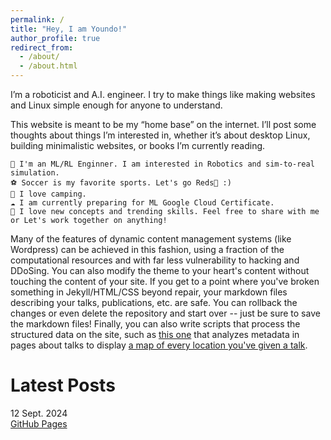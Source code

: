```yaml
---
permalink: /
title: "Hey, I am Youndo!"
author_profile: true
redirect_from: 
  - /about/
  - /about.html
---
```


I’m a roboticist and A.I. engineer. I try to make things like making websites and Linux simple enough for anyone to understand.

This website is meant to be my “home base” on the internet. I’ll post some thoughts about things I’m interested in, whether it’s about desktop Linux, building minimalistic websites, or books I’m currently reading.

```
🤖 I'm an ML/RL Enginner. I am interested in Robotics and sim-to-real simulation. 
⚽ Soccer is my favorite sports. Let's go Reds🔱 :)
🌴 I love camping.
☁️ I am currently preparing for ML Google Cloud Certificate.
🚀 I love new concepts and trending skills. Feel free to share with me or Let's work together on anything!
```

Many of the features of dynamic content management systems (like Wordpress) can be achieved in this fashion, using a fraction of the computational resources and with far less vulnerability to hacking and DDoSing. You can also modify the theme to your heart's content without touching the content of your site. If you get to a point where you've broken something in Jekyll/HTML/CSS beyond repair, your markdown files describing your talks, publications, etc. are safe. You can rollback the changes or even delete the repository and start over -- just be sure to save the markdown files! Finally, you can also write scripts that process the structured data on the site, such as [this one](https://github.com/academicpages/academicpages.github.io/blob/master/talkmap.ipynb) that analyzes metadata in pages about talks to display [a map of every location you've given a talk](https://academicpages.github.io/talkmap.html).

Latest Posts
======
12 Sept. 2024 </br>
[GitHub Pages](https://pages.github.com/) </br>



